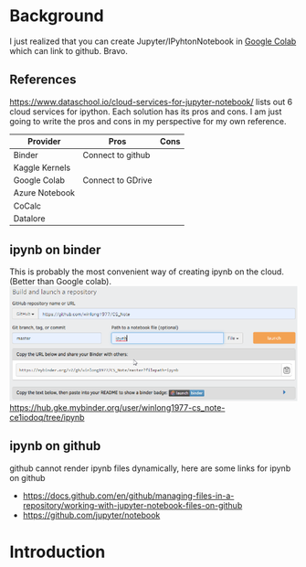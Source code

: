 
# Background
I just realized that you can create Jupyter/IPyhtonNotebook in [Google Colab](https://colab.research.google.com/notebooks/intro.ipynb) which can link to github.  Bravo.

## References
https://www.dataschool.io/cloud-services-for-jupyter-notebook/ lists out 6 cloud services for ipython.  Each solution has its pros and cons.  I am just going to write the pros and cons in my perspective for my own reference.

Provider       |     Pros            |   Cons
---------------|---------------------|------------------------
Binder         | Connect to github   |
Kaggle Kernels |
Google Colab   | Connect to GDrive |
Azure Notebook |
CoCalc         |
Datalore       |


## ipynb on binder
This is probably the most convenient way of creating ipynb on the cloud. (Better than Google colab).
![create ipynb project on binder](./media/create_ipynb_binder.png)
https://hub.gke.mybinder.org/user/winlong1977-cs_note-ce1iodoq/tree/ipynb

## ipynb on github
github cannot render ipynb files dynamically, here are some links for ipynb on github

* https://docs.github.com/en/github/managing-files-in-a-repository/working-with-jupyter-notebook-files-on-github
* https://github.com/jupyter/notebook


# Introduction
